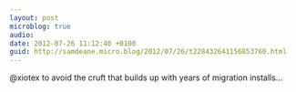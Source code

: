 ```yaml
---
layout: post
microblog: true
audio: 
date: 2012-07-26 11:12:40 +0100
guid: http://samdeane.micro.blog/2012/07/26/t228432641156853760.html
---
```

@xiotex to avoid the cruft that builds up with years of migration installs...
